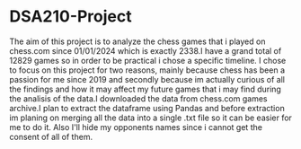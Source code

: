 # DSA210-Project


The aim of this project is to analyze the chess games that i played on chess.com since 01/01/2024 which is exactly 2338.I have a grand total of 12829 games so in order to be practical i chose a specific timeline. I chose to focus on this project for two reasons, mainly because chess has been a passion for me since 2019 and secondly because im actually curious of all the findings and how it may affect my future games that i may find during the analisis of the data.I downloaded the data from chess.com games archive.I plan to extract the dataframe using Pandas and before extraction im planing on merging all the data into a single .txt file so it can be easier for me to do it. Also I'll hide my opponents names since i cannot get the consent of all of them.
